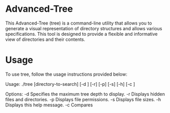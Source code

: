 # Advanced-Tree
This Advanced-Tree (tree) is a command-line utility that allows you to generate a visual representation of directory structures and allows various specifications. This tool is designed to provide a flexible and informative view of directories and their contents.

# Usage
To use tree, follow the usage instructions provided below:

Usage: ./tree [directory-to-search] [-d <depth>] [-r] [-p] [-s] [-h] [-c <directory1> <directory2>]

Options:
-d <depth>   Specifies the maximum tree depth to display.
-r           Displays hidden files and directories.
-p           Displays file permissions.
-s           Displays file sizes.
-h           Displays this help message.
-c <d1> <d2> Compares
